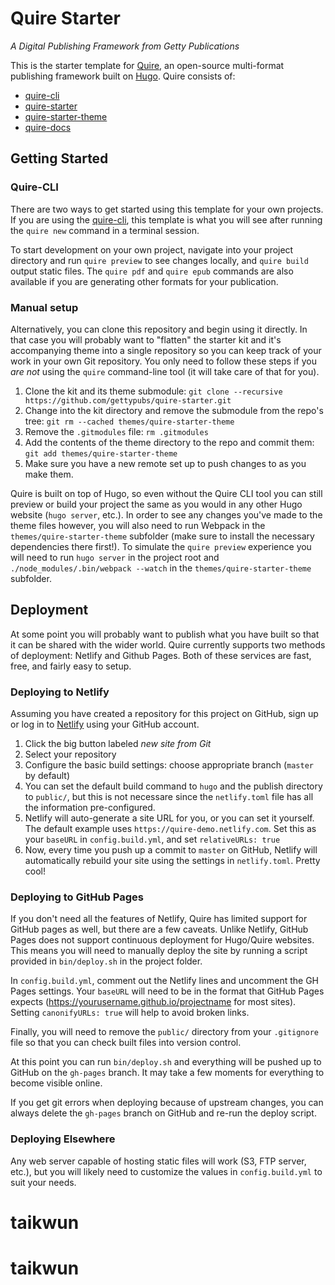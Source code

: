 # Quire Starter
_A Digital Publishing Framework from Getty Publications_

This is the starter template for
[Quire](https://www.getty.edu/publications/digital/platforms-tools.html), an
open-source multi-format publishing framework built on
[Hugo](https://github.com/gohugoio/hugo). Quire consists of:

- [quire-cli](https://github.com/gettypubs/quire-cli)
- [quire-starter](https://github.com/gettypubs/quire-starter)
- [quire-starter-theme](https://github.com/gettypubs/quire-starter-theme)
- [quire-docs](https://github.com/gettypubs/quire-starter)

## Getting Started

### Quire-CLI

There are two ways to get started using this template for your own projects. If
you are using the [quire-cli](https://github.com/gettypubs/quire-cli), this
template is what you will see after running the `quire new` command in a
terminal session.

To start development on your own project, navigate into your project directory
and run `quire preview` to see changes locally, and `quire build` output static
files. The `quire pdf` and `quire epub` commands are also available if you are
generating other formats for your publication.

### Manual setup

Alternatively, you can clone this repository and begin using it directly. In
that case you will probably want to "flatten" the starter kit and it's
accompanying theme into a single repository so you can keep track of your work
in your own Git repository. You only need to follow these steps if you *are not*
using the `quire` command-line tool (it will take care of that for you).

1. Clone the kit and its theme submodule: 
   `git clone --recursive https://github.com/gettypubs/quire-starter.git`
2. Change into the kit directory and remove the submodule from the repo's tree: 
   `git rm --cached themes/quire-starter-theme`
3. Remove the `.gitmodules` file: `rm .gitmodules`
4. Add the contents of the theme directory to the repo and commit them: 
   `git add themes/quire-starter-theme`
5. Make sure you have a new remote set up to push changes to as you make them.

Quire is built on top of Hugo, so even without the Quire CLI tool you can still
preview or build your project the same as you would in any other Hugo website
(`hugo server`, etc.). In order to see any changes you've made to the theme
files however, you will also need to run Webpack in the
`themes/quire-starter-theme` subfolder (make sure to install the necessary
dependencies there first!). To simulate the `quire preview` experience you will
need to run `hugo server` in the project root and 
`./node_modules/.bin/webpack --watch` in the `themes/quire-starter-theme`
subfolder.

## Deployment

At some point you will probably want to publish what you have built so that it
can be shared with the wider world. Quire currently supports two methods of
deployment: Netlify and Github Pages. Both of these services are fast, free, and
fairly easy to setup. 

### Deploying to Netlify

Assuming you have created a repository for this project on GitHub, sign up or
log in to [Netlify](https://www.netlify.com/) using your GitHub account.

1. Click the big button labeled *new site from Git*
2. Select your repository
3. Configure the basic build settings: choose appropriate branch (`master` by
   default)
4. You can set the default build command to `hugo` and the publish directory to
   `public/`, but this is not necessare since the `netlify.toml` file has all the
   information pre-configured.
5. Netlify will auto-generate a site URL for you, or you can set it yourself.
   The default example uses `https://quire-demo.netlify.com`. Set this as your
   `baseURL` in `config.build.yml`, and set `relativeURLs: true`
6. Now, every time you push up a commit to `master` on GitHub, Netlify will
   automatically rebuild your site using the settings in `netlify.toml`.
   Pretty cool!

### Deploying to GitHub Pages

If you don't need all the features of Netlify, Quire has limited support for
GitHub pages as well, but there are a few caveats. Unlike Netlify, GitHub Pages
does not support continuous deployment for Hugo/Quire websites. This means you
will need to manually deploy the site by running a script provided in
`bin/deploy.sh` in the project folder.

In `config.build.yml`, comment out the Netlify lines and uncomment the GH Pages
settings. Your `baseURL` will need to be in the format that GitHub Pages expects
(https://yourusername.github.io/projectname for most sites). Setting 
`canonifyURLs: true` will help to avoid broken links.

Finally, you will need to remove the `public/` directory from your `.gitignore`
file so that you can check built files into version control.

At this point you can run `bin/deploy.sh` and everything will be pushed up to
GitHub on the `gh-pages` branch. It may take a few moments for everything to
become visible online.

If you get git errors when deploying because of upstream changes, you can always
delete the `gh-pages` branch on GitHub and re-run the deploy script.

### Deploying Elsewhere

Any web server capable of hosting static files will work (S3, FTP server, etc.),
but you will likely need to customize the values in `config.build.yml` to suit
your needs.


# taikwun
# taikwun
